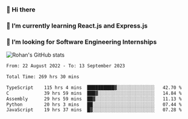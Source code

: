 ### 👋 Hi there 

<!--
**rohznmdev/rohznmdev** is a ✨ _special_ ✨ repository because its `README.md` (this file) appears on your GitHub profile.

Here are some ideas to get you started:

- 🔭 I’m currently working on ...
- 🌱 I’m currently learning Ruby and Ruby on Rails
- 👯 I’m looking to collaborate on ...
- 🤔 I’m looking for help with ...
- 💬 Ask me about ...
- 📫 How to reach me: ...
- 😄 Pronouns: ...
- ⚡ Fun fact: ...
-->
### 🌱 I’m currently learning React.js and Express.js
### 🤔 I’m looking for Software Engineering Internships
![Rohan's GitHub stats](https://github-readme-stats.vercel.app/api?username=rohznmdev&theme=dark&show_icons=true)

<!--START_SECTION:waka-->

```txt
From: 22 August 2022 - To: 13 September 2023

Total Time: 269 hrs 30 mins

TypeScript    115 hrs 4 mins  ██████████▓░░░░░░░░░░░░░░   42.70 %
C             39 hrs 59 mins  ███▓░░░░░░░░░░░░░░░░░░░░░   14.84 %
Assembly      29 hrs 59 mins  ██▓░░░░░░░░░░░░░░░░░░░░░░   11.13 %
Python        20 hrs 3 mins   ██░░░░░░░░░░░░░░░░░░░░░░░   07.44 %
JavaScript    19 hrs 37 mins  █▓░░░░░░░░░░░░░░░░░░░░░░░   07.28 %
```

<!--END_SECTION:waka-->
